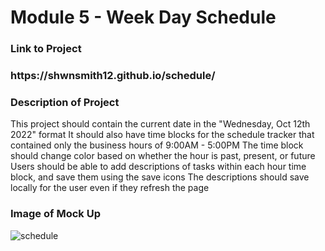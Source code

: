 <h1>Module 5 - Week Day Schedule</h1>

<h3>Link to Project<h3>
https://shwnsmith12.github.io/schedule/

<h3>Description of Project</h3>
This project should contain the current date in the "Wednesday, Oct 12th 2022" format
It should also have time blocks for the schedule tracker that contained only the business hours of 9:00AM - 5:00PM
The time block should change color based on whether the hour is past, present, or future
Users should be able to add descriptions of tasks within each hour time block, and save them using the save icons
The descriptions should save locally for the user even if they refresh the page

<h3>Image of Mock Up</h3>

![schedule](https://user-images.githubusercontent.com/110200047/195440786-128d7613-0bda-43ae-920c-0ecaa8ae44f7.jpeg)
